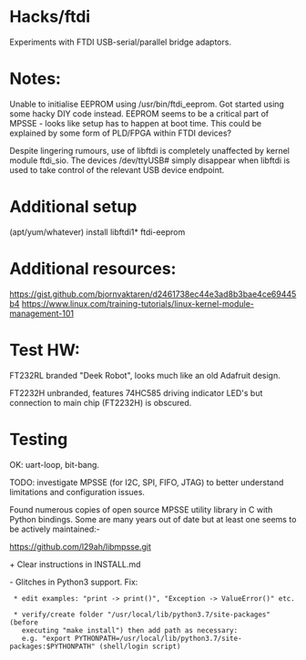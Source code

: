 # Hacks/ftdi
Experiments with FTDI USB-serial/parallel bridge adaptors.

# Notes:
Unable to initialise EEPROM using /usr/bin/ftdi_eeprom. Got started
using some hacky DIY code instead. EEPROM seems to be a critical part
of MPSSE - looks like setup has to happen at boot time. This could be
explained by some form of PLD/FPGA within FTDI devices?

Despite lingering rumours, use of libftdi is completely unaffected by
kernel module ftdi_sio. The devices /dev/ttyUSB# simply disappear when
libftdi is used to take control of the relevant USB device endpoint.


# Additional setup

(apt/yum/whatever) install libftdi1* ftdi-eeprom

# Additional resources:

 https://gist.github.com/bjornvaktaren/d2461738ec44e3ad8b3bae4ce69445b4
 https://www.linux.com/training-tutorials/linux-kernel-module-management-101

# Test HW:

FT232RL branded "Deek Robot", looks much like an old Adafruit design.

FT2232H unbranded, features 74HC585 driving indicator LED's but connection
to main chip (FT2232H) is obscured.

# Testing

OK: uart-loop, bit-bang.

TODO: investigate MPSSE (for I2C, SPI, FIFO, JTAG) to better understand
limitations and configuration issues.

Found numerous copies of open source MPSSE utility library in C with
Python bindings. Some are many years out of date but at least one seems
to be actively maintained:-

 https://github.com/l29ah/libmpsse.git

 \+ Clear instructions in INSTALL.md

 \- Glitches in Python3 support. Fix:
 
     * edit examples: "print -> print()", "Exception -> ValueError()" etc.
     
     * verify/create folder "/usr/local/lib/python3.7/site-packages" (before
       executing "make install") then add path as necessary:
       e.g. "export PYTHONPATH=/usr/local/lib/python3.7/site-packages:$PYTHONPATH" (shell/login script)

